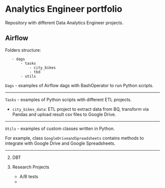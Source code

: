 # Analytics Engineer portfolio
Repository with different Data Analytics Engineer projects.

## Airflow

Folders structure:
```
   - dags
       - tasks
           - city_bikes
           - tbd
       - utils
```

`Dags` - examples of Airflow dags with BashOperator to run Python scripts.

---

`Tasks` - examples of Python scripts with different ETL projects.
- `city_bikes_data`: ETL project to extract data from BQ, transform via Pandas and upload result csv files to Google Drive.

---

`Utils` - examples of custom classes written in Python. 

For example, class `GoogleDriveandSpreadsheets` contains methods to integrate with Google Drive and Google Spreadsheets.

---

2. DBT

3. Research Projects
    - A/B tests 
    - 